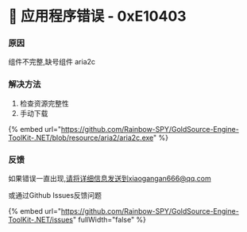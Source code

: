# 📁 应用程序错误 - 0xE10403

### 原因

组件不完整,缺号组件 aria2c

### 解决方法

1. 检查资源完整性
2. 手动下载

{% embed url="https://github.com/Rainbow-SPY/GoldSource-Engine-ToolKit-.NET/blob/resource/aria2/aria2c.exe" %}

### 反馈

如果错误一直出现,请将详细信息发送到xiaogangan666@qq.com

或通过Github Issues反馈问题

{% embed url="https://github.com/Rainbow-SPY/GoldSource-Engine-ToolKit-.NET/issues" fullWidth="false" %}

